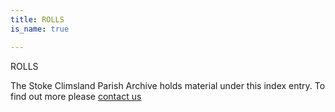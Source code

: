 ```yaml
---
title: ROLLS
is_name: true

---
```


ROLLS


The Stoke Climsland Parish Archive holds material under this index entry. To find out more please [contact us](/contact/)
